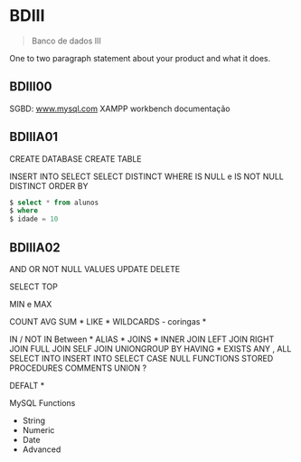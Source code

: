 # BDIII
> Banco de dados III


One to two paragraph statement about your product and what it does.


## BDIII00
SGBD: www.mysql.com
XAMPP
workbench
documentação

## BDIIIA01
CREATE DATABASE
CREATE TABLE

INSERT INTO
SELECT
SELECT DISTINCT
WHERE
IS NULL e IS NOT NULL
DISTINCT
ORDER BY

```sql
$ select * from alunos
$ where
$ idade = 10
```

## BDIIIA02




AND OR NOT
NULL VALUES
UPDATE
DELETE

SELECT TOP

MIN e MAX

COUNT AVG SUM *
LIKE *
WILDCARDS - coringas *

IN / NOT IN
Between *
ALIAS *
JOINS *
INNER JOIN
LEFT JOIN
RIGHT JOIN
FULL JOIN
SELF JOIN
UNIONGROUP BY
HAVING *
EXISTS
ANY , ALL
SELECT INTO
INSERT INTO SELECT
CASE
NULL FUNCTIONS
STORED PROCEDURES
COMMENTS
UNION ?

DEFALT *

MySQL Functions
- String
- Numeric 
- Date
- Advanced